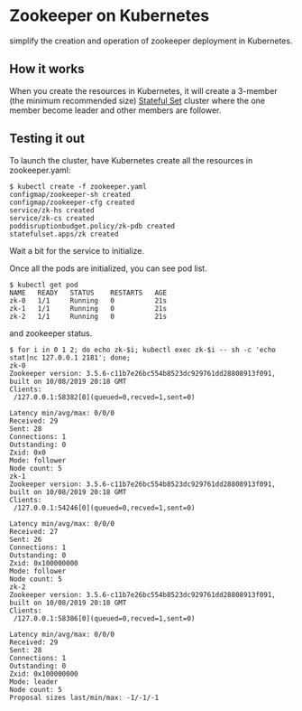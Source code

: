 # Zookeeper on Kubernetes

simplify the creation and operation of zookeeper deployment in Kubernetes.

## How it works

When you create the resources in Kubernetes, it will create a 3-member (the minimum recommended size) [Stateful Set](https://kubernetes.io/docs/concepts/abstractions/controllers/statefulsets/) cluster where the one member become leader and other members are follower.

## Testing it out

To launch the cluster, have Kubernetes create all the resources in zookeeper.yaml:

```
$ kubectl create -f zookeeper.yaml
configmap/zookeeper-sh created
configmap/zookeeper-cfg created
service/zk-hs created
service/zk-cs created
poddisruptionbudget.policy/zk-pdb created
statefulset.apps/zk created
```

Wait a bit for the service to initialize.

Once all the pods are initialized, you can see pod list.

```
$ kubectl get pod
NAME   READY   STATUS    RESTARTS   AGE
zk-0   1/1     Running   0          21s
zk-1   1/1     Running   0          21s
zk-2   1/1     Running   0          21s
```

and zookeeper status.
```
$ for i in 0 1 2; do echo zk-$i; kubectl exec zk-$i -- sh -c 'echo stat|nc 127.0.0.1 2181'; done;
zk-0
Zookeeper version: 3.5.6-c11b7e26bc554b8523dc929761dd28808913f091, built on 10/08/2019 20:18 GMT
Clients:
 /127.0.0.1:58382[0](queued=0,recved=1,sent=0)

Latency min/avg/max: 0/0/0
Received: 29
Sent: 28
Connections: 1
Outstanding: 0
Zxid: 0x0
Mode: follower
Node count: 5
zk-1
Zookeeper version: 3.5.6-c11b7e26bc554b8523dc929761dd28808913f091, built on 10/08/2019 20:18 GMT
Clients:
 /127.0.0.1:54246[0](queued=0,recved=1,sent=0)

Latency min/avg/max: 0/0/0
Received: 27
Sent: 26
Connections: 1
Outstanding: 0
Zxid: 0x100000000
Mode: follower
Node count: 5
zk-2
Zookeeper version: 3.5.6-c11b7e26bc554b8523dc929761dd28808913f091, built on 10/08/2019 20:18 GMT
Clients:
 /127.0.0.1:58386[0](queued=0,recved=1,sent=0)

Latency min/avg/max: 0/0/0
Received: 29
Sent: 28
Connections: 1
Outstanding: 0
Zxid: 0x100000000
Mode: leader
Node count: 5
Proposal sizes last/min/max: -1/-1/-1
```
